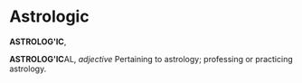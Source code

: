 # Astrologic

**ASTROLOG'IC**,

**ASTROLOG'IC**AL, _adjective_ Pertaining to astrology; professing or practicing astrology.